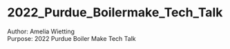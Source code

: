 # 2022_Purdue_Boilermake_Tech_Talk

Author: Amelia Wietting  
Purpose: 2022 Purdue Boiler Make Tech Talk  

